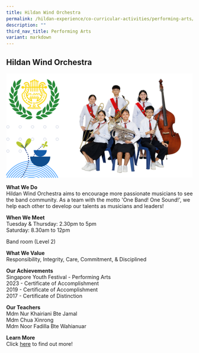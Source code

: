 ```yaml
---
title: Hildan Wind Orchestra
permalink: /hildan-experience/co-curricular-activities/performing-arts/hildan-wind-orchestra/
description: ""
third_nav_title: Performing Arts
variant: markdown
---
```

Hildan Wind Orchestra
---------------------

![](/images/CCA/Band%202023.png)


**What We Do** <br>
Hildan Wind Orchestra aims to encourage more passionate musicians to see the band community. As a team with the motto 'One Band! One Sound!', we help each other to develop our talents as musicians and leaders! <br>

**When We Meet** <br>
Tuesday &amp; Thursday: 2.30pm to 5pm<br>
Saturday: 8.30am to 12pm

Band room (Level 2)

**What We Value** <br>
Responsibility, Integrity, Care, Commitment, &amp; Disciplined <br>

**Our Achievements**<br>
Singapore Youth Festival - Performing Arts<br>
2023 - Certificate of Accomplishment<br>
2019 - Certificate of Accomplishment<br>
2017 -&nbsp;Certificate of Distinction<br>

**Our Teachers** <br>
Mdm Nur Khairiani Bte Jamal<br>
Mdm Chua Xinrong<br>
Mdm Noor Fadilla Bte Wahianuar<br>

**Learn More** <br>
Click&nbsp;[here](/files/CCA/St%20Hildas%20Wind%20Orchestra%20CCA%20Info.pdf)&nbsp;to find out more!